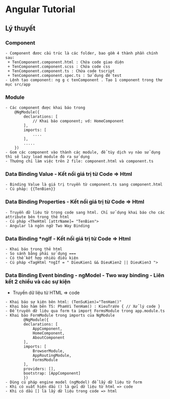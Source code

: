# Angular Tutorial
## Lý thuyết
### Component
```
- Component đươc cấu trúc là các folder, bao gồm 4 thành phần chính sau:
 + TenComponent.component.html : Chứa code giao diện
 + TenComponent.component.scss : Chứa code css
 + TenComponent.component.ts : Chứa code tscript
 + TenComponent.component.spec.ts : Sử dụng để test
- Lệnh tạo component: ng g c tenComponent . Tạo 1 component trong thư mục src/app
```
### Module
```
- Các component được khai báo trong
    @NgModule({
        declarations: [
            // Khai báo component; vd: HomeComponent
        ],
        imports: [
            ....
        ],
        .....
    })
- Gom các component vào thành các module, để tùy dịch vụ nào sử dụng thì sẽ lazy load module đó ra sử dụng    
- Thường chỉ làm việc trên 2 file: component.html và component.ts
```
### Data Binding Value - Kết nối giá trị từ Code => Html
```
- Binding Value là giá trị truyền từ component.ts sang component.html
- Cú phảp: {{TenBien}}
```
### Data Binding Properties - Kết nối giá trị từ Code => Html
```
- Truyền dữ liệu từ trong code sang html. Chỉ sử dụng khai báo cho các attribute bên trong thẻ html
- Cú pháp <TheHtml [attrName]= "TenBien">
- Angular là ngôn ngữ Two Way Binding
```
### Data Binding *ngIf - Kết nối giá trị từ Code => Html
```
- Khai báo trong thẻ html
- So sánh bằng phải sử dụng ===
- Có thể kết hợp nhiều điều kiện
- Cú pháp <TagHtml *ngIf = " DieuKien1 && DieuKien2 || DieuKien3 ">
```
### Data Binding Event binding - ngModel - Two way binding - Liên kết 2 chiều và các sự kiện
* Truyền dữ liệu từ HTML => code
```
- Khai báo sự kiện bên html: (TenSuKien)="TenHam()"
- Khai báo hàm bên TS: PhamVi TenHam() : KieuTraVe { // Xử lý code }
- Để truyền dữ liệu qua form ta import FormsModule trong app.module.ts
- Khai báo FormModule trong imports của NgModule
        @NgModule({
        declarations: [
            AppComponent,
            HomeComponent,
            AboutComponent
        ],
        imports: [
            BrowserModule,
            AppRoutingModule,
            FormsModule
        ],
        providers: [],
        bootstrap: [AppComponent]
        })
- Dùng cú pháp engine model (ngModel) để lấy dữ liệu từ form
- Khi có xuất hiện dấu () là gửi dữ liệu từ html => code
- Khi có dấu [] là lấy dữ liệu trong code => html
```
